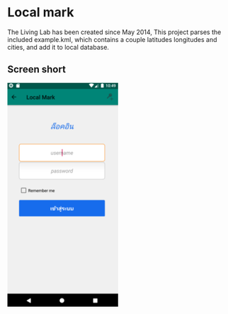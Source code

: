 # Local mark

The Living Lab has been created since May 2014, This project parses the included example.kml, which contains a couple latitudes longitudes and cities, and add it to local database.

## Screen short

<img src="https://github.com/kiwsan/local-mark/blob/master/screenshot_1566402568.png" width="250">
